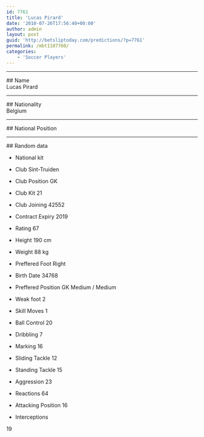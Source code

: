 ```yaml
---
id: 7761
title: 'Lucas Pirard'
date: '2010-07-26T17:56:40+00:00'
author: admin
layout: post
guid: 'http://betsliptoday.com/predictions/?p=7761'
permalink: /mbt1107760/
categories:
    - 'Soccer Players'
---
```


- - - - - -

\## Name  
 Lucas Pirard

- - - - - -

\## Nationality  
 Belgium

- - - - - -

\## National Position

- - - - - -

\## Random data

- National kit
- Club
 Sint-Truiden

- Club Position
 GK

- Club Kit
 21

- Club Joining
 42552

- Contract Expiry
 2019

- Rating
 67

- Height
 190 cm

- Weight
 88 kg

- Preffered Foot
 Right

- Birth Date
 34768

- Preffered Position
 GK Medium / Medium

- Weak foot
 2

- Skill Moves
 1

- Ball Control
 20

- Dribbling
 7

- Marking
 16

- Sliding Tackle
 12

- Standing Tackle
 15

- Aggression
 23

- Reactions
 64

- Attacking Position
 16

- Interceptions

 19